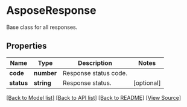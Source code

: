 ﻿# AsposeResponse
Base class for all responses.

## Properties
Name | Type | Description | Notes
------------ | ------------- | ------------- | -------------
**code** | **number** | Response status code. | 
**status** | **string** | Response status. | [optional]

[[Back to Model list]](../README.md#documentation-for-models) [[Back to API list]](../README.md#documentation-for-api-endpoints) [[Back to README]](../README.md) [[View Source]](../src/models/asposeResponse.ts)

